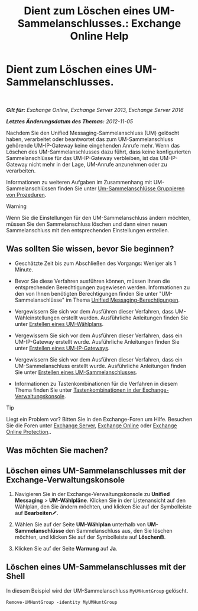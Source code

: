 ﻿---
title: 'Dient zum Löschen eines UM-Sammelanschlusses.: Exchange Online Help'
TOCTitle: Dient zum Löschen eines UM-Sammelanschlusses.
ms:assetid: 11ac102d-b58d-486c-85b6-e096428e556d
ms:mtpsurl: https://technet.microsoft.com/de-de/library/Aa996318(v=EXCHG.150)
ms:contentKeyID: 50554777
ms.date: 05/23/2018
mtps_version: v=EXCHG.150
ms.translationtype: MT
---

# Dient zum Löschen eines UM-Sammelanschlusses.

 

_**Gilt für:** Exchange Online, Exchange Server 2013, Exchange Server 2016_

_**Letztes Änderungsdatum des Themas:** 2012-11-05_

Nachdem Sie den Unified Messaging-Sammelanschluss (UM) gelöscht haben, verarbeitet oder beantwortet das zum UM-Sammelanschluss gehörende UM-IP-Gateway keine eingehenden Anrufe mehr. Wenn das Löschen des UM-Sammelanschlusses dazu führt, dass keine konfigurierten Sammelanschlüsse für das UM-IP-Gateway verbleiben, ist das UM-IP-Gateway nicht mehr in der Lage, UM-Anrufe anzunehmen oder zu verarbeiten.

Informationen zu weiteren Aufgaben im Zusammenhang mit UM-Sammelanschlüssen finden Sie unter [Um-Sammelanschlüsse Gruppieren von Prozeduren](https://review.docs.microsoft.com/de-de/exchange/voice-mail-unified-messaging/connect-voice-mail-system/um-hunt-group-procedures).


> [!WARNING]
> Wenn Sie die Einstellungen für den UM-Sammelanschluss ändern möchten, müssen Sie den Sammelanschluss löschen und dann einen neuen Sammelanschluss mit den entsprechenden Einstellungen erstellen.



## Was sollten Sie wissen, bevor Sie beginnen?

  - Geschätzte Zeit bis zum Abschließen des Vorgangs: Weniger als 1 Minute.

  - Bevor Sie diese Verfahren ausführen können, müssen Ihnen die entsprechenden Berechtigungen zugewiesen werden. Informationen zu den von Ihnen benötigten Berechtigungen finden Sie unter "UM-Sammelanschlüsse" im Thema [Unified Messaging-Berechtigungen](unified-messaging-permissions-exchange-2013-help.md).

  - Vergewissern Sie sich vor dem Ausführen dieser Verfahren, dass UM-Wähleinstellungen erstellt wurden. Ausführliche Anleitungen finden Sie unter [Erstellen eines UM-Wählplans](https://review.docs.microsoft.com/de-de/exchange/voice-mail-unified-messaging/connect-voice-mail-system/create-um-dial-plan).

  - Vergewissern Sie sich vor dem Ausführen dieser Verfahren, dass ein UM-IP-Gateway erstellt wurde. Ausführliche Anleitungen finden Sie unter [Erstellen eines UM-IP-Gateways](https://review.docs.microsoft.com/de-de/exchange/voice-mail-unified-messaging/connect-voice-mail-system/create-um-ip-gateway).

  - Vergewissern Sie sich vor dem Ausführen dieser Verfahren, dass ein UM-Sammelanschluss erstellt wurde. Ausführliche Anleitungen finden Sie unter [Erstellen eines UM-Sammelanschlusses](https://review.docs.microsoft.com/de-de/exchange/voice-mail-unified-messaging/connect-voice-mail-system/create-um-hunt-group).

  - Informationen zu Tastenkombinationen für die Verfahren in diesem Thema finden Sie unter [Tastenkombinationen in der Exchange-Verwaltungskonsole](keyboard-shortcuts-in-the-exchange-admin-center-exchange-online-protection-help.md).


> [!TIP]
> Liegt ein Problem vor? Bitten Sie in den Exchange-Foren um Hilfe. Besuchen Sie die Foren unter <A href="https://go.microsoft.com/fwlink/p/?linkid=60612">Exchange Server</A>, <A href="https://go.microsoft.com/fwlink/p/?linkid=267542">Exchange Online</A> oder <A href="https://go.microsoft.com/fwlink/p/?linkid=285351">Exchange Online Protection</A>..



## Was möchten Sie machen?

## Löschen eines UM-Sammelanschlusses mit der Exchange-Verwaltungskonsole

1.  Navigieren Sie in der Exchange-Verwaltungskonsole zu **Unified Messaging** \> **UM-Wählpläne**. Klicken Sie in der Listenansicht auf den Wählplan, den Sie ändern möchten, und klicken Sie auf der Symbolleiste auf **Bearbeiten**![Bearbeitungssymbol](images/Bb124582.6f53ccb2-1f13-4c02-bea0-30690e6ea71d(EXCHG.150).gif "Bearbeitungssymbol").

2.  Wählen Sie auf der Seite **UM-Wählplan** unterhalb von **UM-Sammelanschlüsse** den Sammelanschluss aus, den Sie löschen möchten, und klicken Sie auf der Symbolleiste auf **Löschen**![Löschen (Symbol)](images/JJ657511.14f639f6-61e8-4418-bbfb-0db14de9d2f5(EXCHG.150).gif "Löschen (Symbol)").

3.  Klicken Sie auf der Seite **Warnung** auf **Ja**.

## Löschen eines UM-Sammelanschlusses mit der Shell

In diesem Beispiel wird der UM-Sammelanschluss `MyUMHuntGroup` gelöscht.

    Remove-UMHuntGroup -identity MyUMHuntGroup

